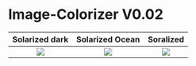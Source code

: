 # Image-Colorizer V0.02

Solarized dark             |  Solarized Ocean          |  Soralized                |
:-------------------------:|:-------------------------:|:-------------------------:|
![]([https://...Dark.png](https://cdn.discordapp.com/attachments/782685453396475976/1036006664366719077/582ddb16-f561-44c2-95bc-7d0a305a4e4f.png))   |![]([https://...Ocean.png](https://cdn.discordapp.com/attachments/782685453396475976/1036006664870055936/d11069f6-1af5-470c-9621-03e639bf73d2.png))  |![]([https://...Ocean.png](https://cdn.discordapp.com/attachments/782685453396475976/1036006665213972570/e6badd4f-b681-47cf-bfc1-f7daf97fb455.png))  |
